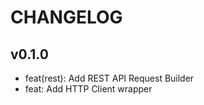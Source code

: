 # CHANGELOG

## v0.1.0

- feat(rest): Add REST API Request Builder
- feat: Add HTTP Client wrapper

